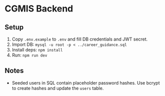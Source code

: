 # CGMIS Backend

## Setup
1. Copy `.env.example` to `.env` and fill DB credentials and JWT secret.
2. Import DB: `mysql -u root -p < ../career_guidance.sql`
3. Install deps: `npm install`
4. Run: `npm run dev`

## Notes
- Seeded users in SQL contain placeholder password hashes. Use bcrypt to create hashes and update the `users` table.
